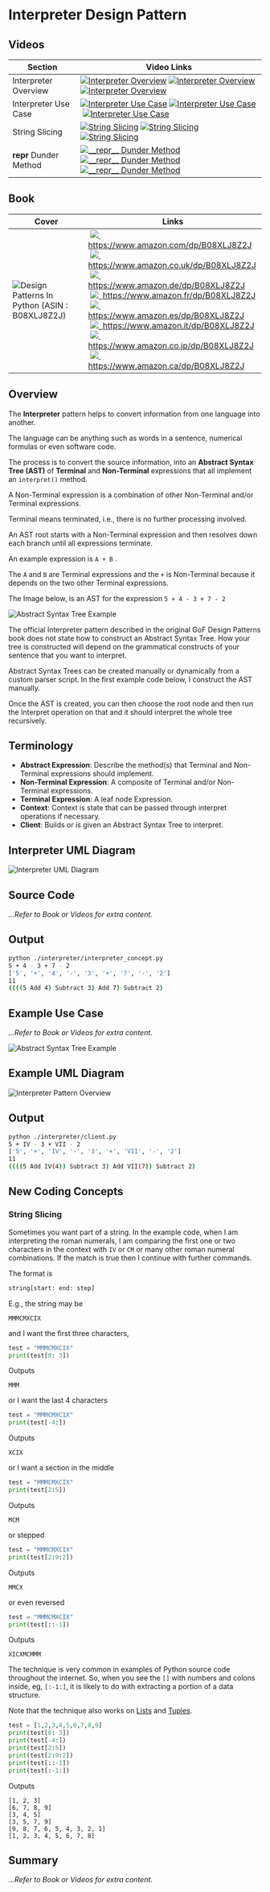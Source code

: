 # Interpreter Design Pattern

## Videos

Section | Video Links
-|-
Interpreter Overview | <a id="udemyVideoLink" href="https://www.udemy.com/course/design-patterns-in-python/learn/lecture/25512242/?referralCode=7493DBBBF97FF2B0D24D" target="_blank" title="Interpreter Overview"><img src="/img/udemy_btn_sm.gif" alt="Interpreter Overview"/></a>&nbsp;<a id="ytVideoLink" href="https://youtu.be/SahV6h8qU-k&list=PLKWUX7aMnlEJzRvCXnwFEdk_WJDNjMDOo" target="_blank" title="Interpreter Overview"><img src="/img/yt_btn_sm.gif" alt="Interpreter Overview"/></a>&nbsp;<a id="skillShareVideoLink" href="https://skl.sh/34SM2Xg" target="_blank" title="Interpreter Overview"><img src="/img/skillshare_btn_sm.gif" alt="Interpreter Overview"/></a>
Interpreter Use Case | <a id="udemyVideoLink" href="https://www.udemy.com/course/design-patterns-in-python/learn/lecture/25512246/?referralCode=7493DBBBF97FF2B0D24D" target="_blank" title="Interpreter Use Case"><img src="/img/udemy_btn_sm.gif" alt="Interpreter Use Case"/></a>&nbsp;<a id="ytVideoLink" href="https://youtu.be/6Q8FJbF-bpA&list=PLKWUX7aMnlEJzRvCXnwFEdk_WJDNjMDOo" target="_blank" title="Interpreter Use Case"><img src="/img/yt_btn_sm.gif" alt="Interpreter Use Case"/></a>&nbsp;<a id="skillShareVideoLink" href="https://skl.sh/34SM2Xg" target="_blank" title="Interpreter Use Case"><img src="/img/skillshare_btn_sm.gif" alt="Interpreter Use Case"/></a>
String Slicing | <a id="udemyVideoLink" href="https://www.udemy.com/course/design-patterns-in-python/learn/lecture/25598670/?referralCode=7493DBBBF97FF2B0D24D" target="_blank" title="String Slicing"><img src="/img/udemy_btn_sm.gif" alt="String Slicing"/></a>&nbsp;<a id="ytVideoLink" href="https://youtu.be/Q4JRceZzsQk&list=PLKWUX7aMnlEJzRvCXnwFEdk_WJDNjMDOo" target="_blank" title="String Slicing"><img src="/img/yt_btn_sm.gif" alt="String Slicing"/></a>&nbsp;<a id="skillShareVideoLink" href="https://skl.sh/34SM2Xg" target="_blank" title="String Slicing"><img src="/img/skillshare_btn_sm.gif" alt="String Slicing"/></a>
__repr__ Dunder Method | <a id="udemyVideoLink" href="https://www.udemy.com/course/design-patterns-in-python/learn/lecture/25551608/?referralCode=7493DBBBF97FF2B0D24D" target="_blank" title="__repr__ Dunder Method"><img src="/img/udemy_btn_sm.gif" alt="__repr__ Dunder Method"/></a>&nbsp;<a id="ytVideoLink" href="https://youtu.be/sAlqyUggptU&list=PLKWUX7aMnlEJzRvCXnwFEdk_WJDNjMDOo" target="_blank" title="__repr__ Dunder Method"><img src="/img/yt_btn_sm.gif" alt="__repr__ Dunder Method"/></a>&nbsp;<a id="skillShareVideoLink" href="https://skl.sh/34SM2Xg" target="_blank" title="__repr__ Dunder Method"><img src="/img/skillshare_btn_sm.gif" alt="__repr__ Dunder Method"/></a>

## Book 

Cover | Links
-|-
![Design Patterns In Python (ASIN : B08XLJ8Z2J)](/img/design_patterns_in_python_book_125x178.jpg) | &nbsp;<a href="https://www.amazon.com/dp/B08XLJ8Z2J"><img src="/img/flag_us.gif">&nbsp; https://www.amazon.com/dp/B08XLJ8Z2J</a><br/>&nbsp;<a href="https://www.amazon.co.uk/dp/B08XLJ8Z2J"><img src="/img/flag_uk.gif">&nbsp; https://www.amazon.co.uk/dp/B08XLJ8Z2J</a><br/>&nbsp;<a href="https://www.amazon.de/dp/B08XLJ8Z2J"><img src="/img/flag_de.gif">&nbsp; https://www.amazon.de/dp/B08XLJ8Z2J</a><br/>&nbsp;<a href="https://www.amazon.fr/dp/B08XLJ8Z2J"><img src="/img/flag_fr.gif">&nbsp; https://www.amazon.fr/dp/B08XLJ8Z2J</a><br/>&nbsp;<a href="https://www.amazon.es/dp/B08XLJ8Z2J"><img src="/img/flag_es.gif">&nbsp; https://www.amazon.es/dp/B08XLJ8Z2J</a><br/>&nbsp;<a href="https://www.amazon.it/dp/B08XLJ8Z2J"><img src="/img/flag_it.gif">&nbsp; https://www.amazon.it/dp/B08XLJ8Z2J</a><br/>&nbsp;<a href="https://www.amazon.co.jp/dp/B08XLJ8Z2J"><img src="/img/flag_jp.gif">&nbsp; https://www.amazon.co.jp/dp/B08XLJ8Z2J</a><br/>&nbsp;<a href="https://www.amazon.ca/dp/B08XLJ8Z2J"><img src="/img/flag_ca.gif">&nbsp; https://www.amazon.ca/dp/B08XLJ8Z2J</a>

## Overview

The **Interpreter** pattern helps to convert information from one language into another. 

The language can be anything such as words in a sentence, numerical formulas or even software code.

The process is to convert the source information, into an **Abstract Syntax Tree (AST)** of **Terminal** and **Non-Terminal** expressions that all implement an `interpret()` method.

A Non-Terminal expression is a combination of other Non-Terminal and/or Terminal expressions.

Terminal means terminated, i.e., there is no further processing involved.

An AST root starts with a Non-Terminal expression and then resolves down each branch until all expressions terminate.

An example expression is `A + B` .

The `A` and `B` are Terminal expressions and the `+` is Non-Terminal because it depends on the two other Terminal expressions.

The Image below, is an AST for the expression `5 + 4 - 3 + 7 - 2`

![Abstract Syntax Tree Example](/img/interpreter_ast.svg)

The official Interpreter pattern described in the original GoF Design Patterns book does not state how to construct an Abstract Syntax Tree. How your tree is constructed will depend on the grammatical constructs of your sentence that you want to interpret. 

Abstract Syntax Trees can be created manually or dynamically from a custom parser script. In the first example code below, I construct the AST manually.

Once the AST is created, you can then choose the root node and then run the Interpret operation on that and it should interpret the whole tree recursively.

## Terminology

* **Abstract Expression**: Describe the method(s) that Terminal and Non-Terminal expressions should implement.
* **Non-Terminal Expression**: A composite of Terminal and/or Non-Terminal expressions. 
* **Terminal Expression**: A leaf node Expression.
* **Context**: Context is state that can be passed through interpret operations if necessary.
* **Client**: Builds or is given an Abstract Syntax Tree to interpret.

## Interpreter UML Diagram

![Interpreter UML Diagram](/img/interpreter_concept.svg)

## Source Code

*...Refer to Book or Videos for extra content.*

## Output

``` bash
python ./interpreter/interpreter_concept.py
5 + 4 - 3 + 7 - 2
['5', '+', '4', '-', '3', '+', '7', '-', '2']
11
((((5 Add 4) Subtract 3) Add 7) Subtract 2)
```

## Example Use Case

*...Refer to Book or Videos for extra content.*

![Abstract Syntax Tree Example](/img/interpreter_ast_roman_numeral.svg)

## Example UML Diagram

![Interpreter Pattern Overview](/img/interpreter_example.svg)

## Output

``` bash
python ./interpreter/client.py 
5 + IV - 3 + VII - 2
['5', '+', 'IV', '-', '3', '+', 'VII', '-', '2']
11
((((5 Add IV(4)) Subtract 3) Add VII(7)) Subtract 2)
```

## New Coding Concepts

### String Slicing

Sometimes you want part of a string. In the example code, when I am interpreting the roman numerals, I am comparing the first one or two characters in the context with `IV` or `CM` or many other roman numeral combinations. If the match is true then I continue with further commands.

The format is

``` python
string[start: end: step]
```

E.g., the string may be

``` text
MMMCMXCIX
```

and I want the first three characters, 

``` python
test = "MMMCMXCIX"
print(test[0: 3])
```

Outputs

``` text
MMM
```

or I want the last 4 characters

``` python
test = "MMMCMXCIX"
print(test[-4:])
```

Outputs

``` text
XCIX
```

or I want a section in the middle

``` python
test = "MMMCMXCIX"
print(test[2:5])
```

Outputs

``` text
MCM
```

or stepped

``` python
test = "MMMCMXCIX"
print(test[2:9:2])
```

Outputs

``` text
MMCX
```

or even reversed

``` python
test = "MMMCMXCIX"
print(test[::-1])
```

Outputs

``` text
XICXMCMMM
```

The technique is very common in examples of Python source code throughout the internet. So, when you see the `[]` with numbers and colons inside, eg, `[:-1:]`, it is likely to do with extracting a portion of a data structure. 

Note that the technique also works on [Lists](/builder#python-list) and [Tuples](/bridge#python-tuple).

``` python
test = [1,2,3,4,5,6,7,8,9]
print(test[0: 3])
print(test[-4:])
print(test[2:5])
print(test[2:9:2])
print(test[::-1])
print(test[:-1:])
```

Outputs

``` text
[1, 2, 3]
[6, 7, 8, 9]
[3, 4, 5]
[3, 5, 7, 9]
[9, 8, 7, 6, 5, 4, 3, 2, 1]
[1, 2, 3, 4, 5, 6, 7, 8]
```

## Summary

*...Refer to Book or Videos for extra content.*